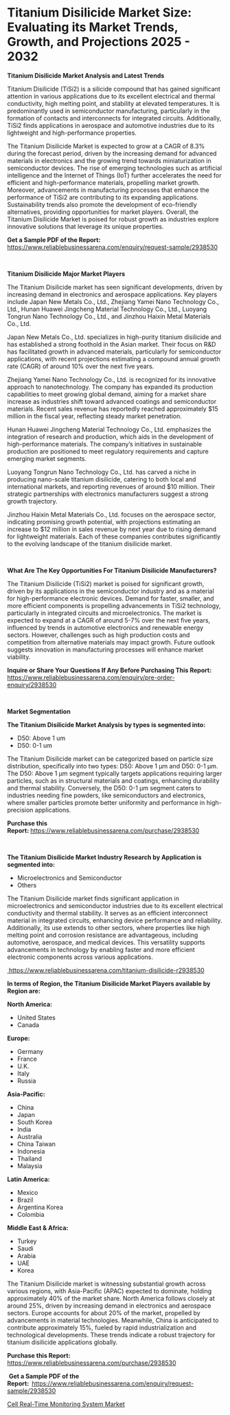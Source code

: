 <p><h1>Titanium Disilicide Market Size: Evaluating its Market Trends, Growth, and Projections 2025 - 2032</h1></p><p><strong>Titanium Disilicide Market Analysis and Latest Trends</strong></p>
<p><p>Titanium Disilicide (TiSi2) is a silicide compound that has gained significant attention in various applications due to its excellent electrical and thermal conductivity, high melting point, and stability at elevated temperatures. It is predominantly used in semiconductor manufacturing, particularly in the formation of contacts and interconnects for integrated circuits. Additionally, TiSi2 finds applications in aerospace and automotive industries due to its lightweight and high-performance properties.</p><p>The Titanium Disilicide Market is expected to grow at a CAGR of 8.3% during the forecast period, driven by the increasing demand for advanced materials in electronics and the growing trend towards miniaturization in semiconductor devices. The rise of emerging technologies such as artificial intelligence and the Internet of Things (IoT) further accelerates the need for efficient and high-performance materials, propelling market growth. Moreover, advancements in manufacturing processes that enhance the performance of TiSi2 are contributing to its expanding applications. Sustainability trends also promote the development of eco-friendly alternatives, providing opportunities for market players. Overall, the Titanium Disilicide Market is poised for robust growth as industries explore innovative solutions that leverage its unique properties.</p></p>
<p><strong>Get a Sample PDF of the Report:&nbsp;</strong> <a href="https://www.reliablebusinessarena.com/enquiry/request-sample/2938530?utm_campaign=3200&utm_medium=2&utm_source=Github&utm_content=ia&utm_term=15032025&utm_id=titanium-disilicide">https://www.reliablebusinessarena.com/enquiry/request-sample/2938530</a></p>
<p>&nbsp;</p>
<p><strong>Titanium Disilicide Major Market Players</strong></p>
<p><p>The Titanium Disilicide market has seen significant developments, driven by increasing demand in electronics and aerospace applications. Key players include Japan New Metals Co., Ltd., Zhejiang Yamei Nano Technology Co., Ltd., Hunan Huawei Jingcheng Material Technology Co., Ltd., Luoyang Tongrun Nano Technology Co., Ltd., and Jinzhou Haixin Metal Materials Co., Ltd.</p><p>Japan New Metals Co., Ltd. specializes in high-purity titanium disilicide and has established a strong foothold in the Asian market. Their focus on R&D has facilitated growth in advanced materials, particularly for semiconductor applications, with recent projections estimating a compound annual growth rate (CAGR) of around 10% over the next five years.</p><p>Zhejiang Yamei Nano Technology Co., Ltd. is recognized for its innovative approach to nanotechnology. The company has expanded its production capabilities to meet growing global demand, aiming for a market share increase as industries shift toward advanced coatings and semiconductor materials. Recent sales revenue has reportedly reached approximately $15 million in the fiscal year, reflecting steady market penetration.</p><p>Hunan Huawei Jingcheng Material Technology Co., Ltd. emphasizes the integration of research and production, which aids in the development of high-performance materials. The company’s initiatives in sustainable production are positioned to meet regulatory requirements and capture emerging market segments.</p><p>Luoyang Tongrun Nano Technology Co., Ltd. has carved a niche in producing nano-scale titanium disilicide, catering to both local and international markets, and reporting revenues of around $10 million. Their strategic partnerships with electronics manufacturers suggest a strong growth trajectory.</p><p>Jinzhou Haixin Metal Materials Co., Ltd. focuses on the aerospace sector, indicating promising growth potential, with projections estimating an increase to $12 million in sales revenue by next year due to rising demand for lightweight materials. Each of these companies contributes significantly to the evolving landscape of the titanium disilicide market.</p></p>
<p>&nbsp;</p>
<p><strong>What Are The Key Opportunities For Titanium Disilicide Manufacturers?</strong></p>
<p><p>The Titanium Disilicide (TiSi2) market is poised for significant growth, driven by its applications in the semiconductor industry and as a material for high-performance electronic devices. Demand for faster, smaller, and more efficient components is propelling advancements in TiSi2 technology, particularly in integrated circuits and microelectronics. The market is expected to expand at a CAGR of around 5-7% over the next five years, influenced by trends in automotive electronics and renewable energy sectors. However, challenges such as high production costs and competition from alternative materials may impact growth. Future outlook suggests innovation in manufacturing processes will enhance market viability.</p></p>
<p><strong>Inquire or Share Your Questions If Any Before Purchasing This Report:</strong> <a href="https://www.reliablebusinessarena.com/enquiry/pre-order-enquiry/2938530?utm_campaign=3200&utm_medium=2&utm_source=Github&utm_content=ia&utm_term=15032025&utm_id=titanium-disilicide">https://www.reliablebusinessarena.com/enquiry/pre-order-enquiry/2938530</a></p>
<p>&nbsp;</p>
<p><strong>Market Segmentation</strong></p>
<p><strong>The Titanium Disilicide Market Analysis by types is segmented into:</strong></p>
<p><ul><li>D50: Above 1 um</li><li>D50: 0-1 um</li></ul></p>
<p><p>The Titanium Disilicide market can be categorized based on particle size distribution, specifically into two types: D50: Above 1 µm and D50: 0-1 µm. The D50: Above 1 µm segment typically targets applications requiring larger particles, such as in structural materials and coatings, enhancing durability and thermal stability. Conversely, the D50: 0-1 µm segment caters to industries needing fine powders, like semiconductors and electronics, where smaller particles promote better uniformity and performance in high-precision applications.</p></p>
<p><strong>Purchase this Report:&nbsp;</strong><a href="https://www.reliablebusinessarena.com/purchase/2938530?utm_campaign=3200&utm_medium=2&utm_source=Github&utm_content=ia&utm_term=15032025&utm_id=titanium-disilicide">https://www.reliablebusinessarena.com/purchase/2938530</a></p>
<p>&nbsp;</p>
<p><strong>The Titanium Disilicide Market Industry Research by Application is segmented into:</strong></p>
<p><ul><li>Microelectronics and Semiconductor</li><li>Others</li></ul></p>
<p><p>The Titanium Disilicide market finds significant application in microelectronics and semiconductor industries due to its excellent electrical conductivity and thermal stability. It serves as an efficient interconnect material in integrated circuits, enhancing device performance and reliability. Additionally, its use extends to other sectors, where properties like high melting point and corrosion resistance are advantageous, including automotive, aerospace, and medical devices. This versatility supports advancements in technology by enabling faster and more efficient electronic components across various applications.</p></p>
<p><a href="https://www.reliablebusinessarena.com/titanium-disilicide-r2938530?utm_campaign=3200&utm_medium=2&utm_source=Github&utm_content=ia&utm_term=15032025&utm_id=titanium-disilicide">&nbsp;https://www.reliablebusinessarena.com/titanium-disilicide-r2938530</a></p>
<p><strong>In terms of Region, the Titanium Disilicide Market Players available by Region are:</strong></p>
<p>
    <p> <strong> North America: </strong>
        <ul>
            <li>United States</li>
            <li>Canada</li>
        </ul>
        </p> 
    <p> <strong> Europe: </strong>
        <ul>
            <li>Germany</li>
            <li>France</li>
            <li>U.K.</li>
            <li>Italy</li>
            <li>Russia</li>
        </ul>
        </p> 
    <p> <strong> Asia-Pacific: </strong>
        <ul>
            <li>China</li>
            <li>Japan</li>
            <li>South Korea</li>
            <li>India</li>
            <li>Australia</li>
            <li>China Taiwan</li>
            <li>Indonesia</li>
            <li>Thailand</li>
            <li>Malaysia</li>
        </ul>
        </p> 
    <p> <strong> Latin America: </strong>
        <ul>
            <li>Mexico</li>
            <li>Brazil</li>
            <li>Argentina Korea</li>
            <li>Colombia</li>
        </ul>
        </p> 
    <p> <strong> Middle East & Africa: </strong>
        <ul>
            <li>Turkey</li>
            <li>Saudi</li>
            <li>Arabia</li>
            <li>UAE</li>
            <li>Korea</li>
        </ul>
    </p>
    </p>
<p><p>The Titanium Disilicide market is witnessing substantial growth across various regions, with Asia-Pacific (APAC) expected to dominate, holding approximately 40% of the market share. North America follows closely at around 25%, driven by increasing demand in electronics and aerospace sectors. Europe accounts for about 20% of the market, propelled by advancements in material technologies. Meanwhile, China is anticipated to contribute approximately 15%, fueled by rapid industrialization and technological developments. These trends indicate a robust trajectory for titanium disilicide applications globally.</p></p>
<p><strong>Purchase this Report: </strong><a href="https://www.reliablebusinessarena.com/purchase/2938530?utm_campaign=3200&utm_medium=2&utm_source=Github&utm_content=ia&utm_term=15032025&utm_id=titanium-disilicide">https://www.reliablebusinessarena.com/purchase/2938530</a></p>
<p>&nbsp;<strong>Get a Sample PDF of the Report:&nbsp;&nbsp;</strong><a href="https://www.reliablebusinessarena.com/enquiry/request-sample/2938530?utm_campaign=3200&utm_medium=2&utm_source=Github&utm_content=ia&utm_term=15032025&utm_id=titanium-disilicide">https://www.reliablebusinessarena.com/enquiry/request-sample/2938530</a></p>
<p><strong></strong></p>
<p><p><a href="https://github.com/lefiobakali/Market-Research-Report-List-1/blob/main/cell-real-time-monitoring-system-market.md?utm_campaign=3200&utm_medium=2&utm_source=Github&utm_content=ia&utm_term=15032025&utm_id=titanium-disilicide">Cell Real-Time Monitoring System Market</a></p></p>